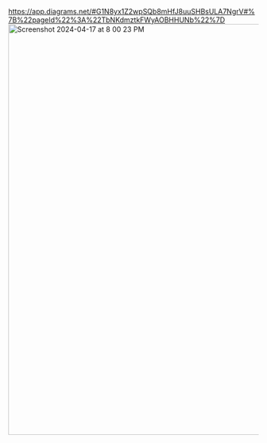https://app.diagrams.net/#G1N8yx1Z2wpSQb8mHfJ8uuSHBsULA7NgrV#%7B%22pageId%22%3A%22TbNKdmztkFWyAOBHHUNb%22%7D
<img width="828" alt="Screenshot 2024-04-17 at 8 00 23 PM" src="https://github.com/elcorkum/FarmerFroilan/assets/162353489/8a184062-1eed-4656-9803-dc23de3a00dd">

